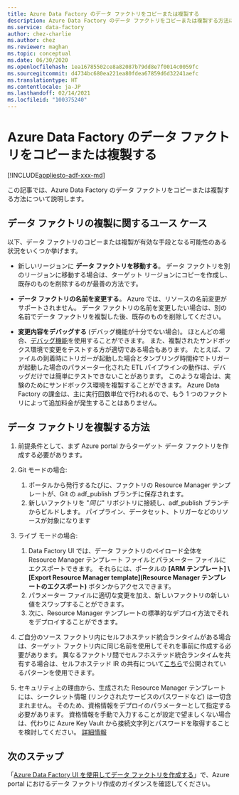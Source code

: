 ```yaml
---
title: Azure Data Factory のデータ ファクトリをコピーまたは複製する
description: Azure Data Factory のデータ ファクトリをコピーまたは複製する方法について説明します
ms.service: data-factory
author: chez-charlie
ms.author: chez
ms.reviewer: maghan
ms.topic: conceptual
ms.date: 06/30/2020
ms.openlocfilehash: 1ea16785502ce8a82087b79dd8e7f0014c0059fc
ms.sourcegitcommit: d4734bc680ea221ea80fdea67859d6d32241aefc
ms.translationtype: HT
ms.contentlocale: ja-JP
ms.lasthandoff: 02/14/2021
ms.locfileid: "100375240"
---
```

# <a name="copy-or-clone-a-data-factory-in-azure-data-factory"></a>Azure Data Factory のデータ ファクトリをコピーまたは複製する

[!INCLUDE[appliesto-adf-xxx-md](includes/appliesto-adf-xxx-md.md)]

この記事では、Azure Data Factory のデータ ファクトリをコピーまたは複製する方法について説明します。

## <a name="use-cases-for-cloning-a-data-factory"></a>データ ファクトリの複製に関するユース ケース

以下、データ ファクトリのコピーまたは複製が有効な手段となる可能性のある状況をいくつか挙げます。

- 新しいリージョンに **データ ファクトリを移動する**。 データ ファクトリを別のリージョンに移動する場合は、ターゲット リージョンにコピーを作成し、既存のものを削除するのが最善の方法です。

- **データ ファクトリの名前を変更する**。 Azure では、リソースの名前変更がサポートされません。 データ ファクトリの名前を変更したい場合は、別の名前でデータ ファクトリを複製した後、既存のものを削除してください。

- **変更内容をデバッグする** (デバッグ機能が十分でない場合)。 ほとんどの場合、[デバッグ機能](iterative-development-debugging.md)を使用することができます。 また、複製されたサンドボックス環境で変更をテストする方が適切である場合もあります。 たとえば、ファイルの到着時にトリガーが起動した場合とタンブリング時間枠でトリガーが起動した場合のパラメーター化された ETL パイプラインの動作は、デバッグだけでは簡単にテストできないことがあります。 このような場合は、実験のためにサンドボックス環境を複製することができます。 Azure Data Factory の課金は、主に実行回数単位で行われるので、もう 1 つのファクトリによって追加料金が発生することはありません。

## <a name="how-to-clone-a-data-factory"></a>データ ファクトリを複製する方法

1. 前提条件として、まず Azure portal からターゲット データ ファクトリを作成する必要があります。

1. Git モードの場合:
    1. ポータルから発行するたびに、ファクトリの Resource Manager テンプレートが、Git の adf\_publish ブランチに保存されます。
    1. 新しいファクトリを "_同じ_" リポジトリに接続し、adf\_publish ブランチからビルドします。 パイプライン、データセット、トリガーなどのリソースが対象になります

1. ライブ モードの場合:
    1. Data Factory UI では、データ ファクトリのペイロード全体を Resource Manager テンプレート ファイルとパラメーター ファイルにエクスポートできます。 それらには、ポータルの **[ARM テンプレート] \ [Export Resource Manager template]\(Resource Manager テンプレートのエクスポート\)** ボタンからアクセスできます。
    1. パラメーター ファイルに適切な変更を加え、新しいファクトリの新しい値をスワップすることができます。
    1. 次に、Resource Manager テンプレートの標準的なデプロイ方法でそれをデプロイすることができます。

1. ご自分のソース ファクトリ内にセルフホステッド統合ランタイムがある場合は、ターゲット ファクトリ内に同じ名前を使用してそれを事前に作成する必要があります。 異なるファクトリ間でセルフホステッド統合ランタイムを共有する場合は、セルフホステッド IR の共有について[こちら](create-shared-self-hosted-integration-runtime-powershell.md)で公開されているパターンを使用できます。

1. セキュリティ上の理由から、生成された Resource Manager テンプレートには、シークレット情報 (リンクされたサービスのパスワードなど) は一切含まれません。 そのため、資格情報をデプロイのパラメーターとして指定する必要があります。 資格情報を手動で入力することが設定で望ましくない場合は、代わりに Azure Key Vault から接続文字列とパスワードを取得することを検討してください。 [詳細情報](store-credentials-in-key-vault.md)

## <a name="next-steps"></a>次のステップ

「[Azure Data Factory UI を使用してデータ ファクトリを作成する](quickstart-create-data-factory-portal.md)」で、Azure portal におけるデータ ファクトリ作成のガイダンスを確認してください。
